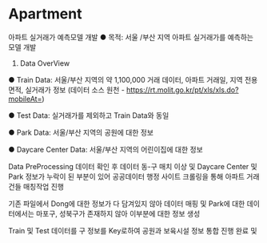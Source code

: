 # Apartment
아파트 실거래가 예측모델 개발
● 목적: 서울 /부산 지역 아파트 실거래가를 예측하는 모델 개발

1. Data OverView

● Train Data: 서울/부산 지역의 약 1,100,000 거래 데이터, 아파트 거래일, 지역 전용면적, 실거래가 정보
(데이터 소스 원천 - https://rt.molit.go.kr/pt/xls/xls.do?mobileAt=)

● Test Data: 실거래가를 제외하고 Train Data와 동일

● Park Data: 서울/부산 지역의 공원에 대한 정보

● Daycare Center Data: 서울/부산 지역의 어린이집에 대한 정보

Data PreProcessing
데이터 확인 후 데이터 동-구 매치 이상 및 Daycare Center 및 Park 정보가 누락이 된 부분이 있어 공공데이터 행정 사이트 크롤링을 통해 아파트 거래건들 매칭작업 진행 

기존 파일에서 Dong에 대한 정보가 다 담겨있지 않아 데이터 매핑 및 Park에 대한 데이터에서는 마포구, 성북구가 존재하지 않아 이부분에 대한 정보 생성

Train 및 Test 데이터를 구 정보를 Key로하여 공원과 보육시설 정보 통합 진행 완료 및 
